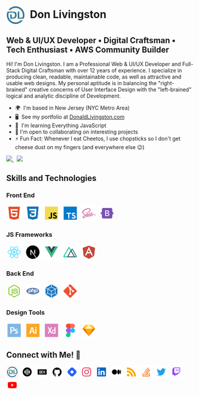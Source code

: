 

<h1><img style="max-width: 50px; vertical-align: middle;" width="50" height="50" src="files/dl-logo-2022.png" alt="DL Logo" />&nbsp; Don Livingston </h1>

## Web & UI/UX Developer • Digital Craftsman • Tech Enthusiast • AWS Community Builder

Hi! I'm Don Livingston. I am a Professional Web & UI/UX Developer and Full-Stack Digital Craftsman with over 12 years of experience. I specialize in producing clean, readable, maintainable code, as well as attractive and usable web designs. My personal aptitude is in balancing the "right-brained" creative concerns of User Interface Design with the "left-brained" logical and analytic discipline of Development.  

* 🌍  I'm based in New Jersey (NYC Metro Area)
* 🖥️  See my portfolio at [DonaldLivingston.com](http://donaldlivingston.com)  
* 🧠  I'm learning Everything JavaScript  
* 🤝  I'm open to collaborating on interesting projects
* ⚡   Fun Fact: Whenever I eat Cheetos, I use chopsticks so I don't get cheese dust on my fingers (and everywhere else 😉)

<a href="https://www.twitter.com/Don_Livingston" target="_blank" rel="noreferrer">
  <img src="https://img.shields.io/twitter/follow/Don_Livingston?logo=twitter&style=for-the-badge&color=0891b2&labelColor=1c1917" />
</a>&nbsp;
<a href="https://www.twitch.tv/donlivingston" target="_blank" rel="noreferrer">
  <img src="https://img.shields.io/twitch/status/donlivingston?logo=twitchsx&style=for-the-badge&color=0891b2&labelColor=1c1917&label=TWITCH+STATUS" />
</a>

## Skills and Technologies

### Front End
<p align="left"> 
  <a href="https://developer.mozilla.org/en-US/docs/Glossary/HTML5" target="_blank" rel="noreferrer"><img src="files/icons/html.svg" width="42" height="42" alt="HTML5" /></a>&nbsp;
  <a href="https://www.w3.org/TR/CSS/#css" target="_blank" rel="noreferrer"><img src="files/icons/css.svg" width="42" height="42" alt="CSS3" /></a>&nbsp;
  <a href="https://developer.mozilla.org/en-US/docs/Web/JavaScript" target="_blank" rel="noreferrer"><img src="files/icons/js.svg" width="42" height="42" alt="JavaScript" /></a>&nbsp;
  <a href="https://www.typescriptlang.org/" target="_blank" rel="noreferrer"><img src="files/icons/ts.svg" width="42" height="42" alt="TypeScript" /></a>&nbsp;
  <a href="https://sass-lang.com/" target="_blank" rel="noreferrer"><img src="files/icons/sass.svg" width="42" height="42" alt="Sass" /></a>&nbsp;
  <a href="https://getbootstrap.com/" target="_blank" rel="noreferrer"><img src="files/icons/bootstrap.svg" width="42" height="42" alt="Bootstrap" /></a>&nbsp;
  
</p>

### JS Frameworks
<p align="left">
  <a href="https://reactjs.org/" target="_blank" rel="noreferrer"><img src="files/icons/react.svg" width="42" height="42" alt="React" /></a>&nbsp;
  <a href="https://nextjs.org/docs" target="_blank" rel="noreferrer"><img src="files/icons/nextjs.svg" width="42" height="42" alt="NextJs" /></a>&nbsp;
  <a href="https://vuejs.org/" target="_blank" rel="noreferrer"><img src="files/icons/vue.svg" width="42" height="42" alt="Vue" /></a>&nbsp;
  <a href="https://nuxtjs.org/" target="_blank" rel="noreferrer"><img src="files/icons/nuxtjs.svg" width="42" height="42" alt="Nuxtjs" /></a>&nbsp;
  <a href="https://angular.io/" target="_blank" rel="noreferrer"><img src="files/icons/angular.svg" width="42" height="42" alt="Angular" /></a>&nbsp;
</p> 

### Back End
<p align="left">
  <a href="https://nodejs.org/en/" target="_blank" rel="noreferrer"><img src="files/icons/nodejs.svg" width="42" height="42" alt="NodeJS" /></a>&nbsp;
  <a href="https://www.php.net/" target="_blank" rel="noreferrer"><img src="files/icons/php.svg" width="42" height="42" alt="PHP" /></a>&nbsp;
  <a href="https://webpack.js.org/" target="_blank" rel="noreferrer"><img src="files/icons/webpack.svg" width="42" height="42" alt="Webpack" /></a>&nbsp;
  <a href="https://git-scm.com/" target="_blank" rel="noreferrer"><img src="files/icons/git.svg" width="42" height="42" alt="Git" /></a>&nbsp;
  
</p> 

### Design Tools
<p align="left">
  <a href="https://www.adobe.com/uk/products/photoshop.html" target="_blank" rel="noreferrer"><img src="files/icons/photoshop.svg" width="42" height="42" alt="Photoshop" /></a>&nbsp;
  <a href="https://www.adobe.com/uk/products/illustrator.html" target="_blank" rel="noreferrer"><img src="files/icons/illustrator.svg" width="42" height="42" alt="Illustrator" /></a>&nbsp;
  <a href="https://www.adobe.com/uk/products/xd.html" target="_blank" rel="noreferrer"><img src="files/icons/xd.svg" width="42" height="42" alt="XD" /></a>&nbsp;
  <a href="https://www.figma.com/" target="_blank" rel="noreferrer"><img src="files/icons/figma.svg" width="42" height="42" alt="Figma" /></a>&nbsp;
  <a href="https://www.sketch.com/" target="_blank" rel="noreferrer"><img src="files/icons/sketch.svg" width="42" height="42" alt="Sketch" /></a>&nbsp;
</p> 

 ## Connect with Me! 👋 
 
 <p align="left">
  <a href="https://donlivingston.me" target="_blank" rel="noreferrer"><img src="files/icons/dl-logo-light.svg" width="32" height="32" alt="DonLivingston.me" /></a>&nbsp;
  <a href="https://www.codepen.io/dlivingston" target="_blank" rel="noreferrer"><img src="files/icons/codepen.svg" width="32" height="32" alt="Codepen" /></a>&nbsp;
  <a href="https://www.dev.to/dlivingston" target="_blank" rel="noreferrer"><img src="files/icons/dev.svg" width="32" height="32" alt="Dev.to" /></a>&nbsp;
  <a href="https://www.github.com/dlivingston" target="_blank" rel="noreferrer"><img src="files/icons/github.svg" width="32" height="32" alt="GitHub" /></a>&nbsp;
  <a href="https://donlivingston.hashnode.dev" target="_blank" rel="noreferrer"><img src="files/icons/hashnode.svg" width="32" height="32" alt="Hashnode" /></a>&nbsp;
  <a href="https://www.instagram.com/donlivingston/" target="_blank" rel="noreferrer"><img src="files/icons/instagram.svg" width="32" height="32" alt="Instagram" /></a>&nbsp;
  <a href="https://www.linkedin.com/in/donaldlivingston/" target="_blank" rel="noreferrer"><img src="files/icons/linkedin.svg" width="32" height="32" alt="LinkedIn" /></a>&nbsp;
  <a href="http://www.medium.com/@donlivingston" target="_blank" rel="noreferrer"><img src="files/icons/medium.svg" width="32" height="32" alt="Medium" /></a>&nbsp;
  <a href="https://donlivingston.me" target="_blank" rel="noreferrer"><img src="files/icons/rss.svg" width="32" height="32" alt="RSS" /></a>&nbsp;
  <a href="https://www.stackoverflow.com/users/4312957/donald-livingston" target="_blank" rel="noreferrer"><img src="files/icons/stackoverflow.svg" width="32" height="32" alt="Stackoverflow" /></a>&nbsp;
  <a href="https://www.twitter.com/Don_Livingston" target="_blank" rel="noreferrer"><img src="files/icons/twitter.svg" width="32" height="32" alt="Twitter" /></a>&nbsp;
  <a href="https://www.twitch.tv/donlivingston" target="_blank" rel="noreferrer"><img src="files/icons/twitch.svg" width="32" height="32" alt="Twitch" /></a>&nbsp;
  <a href="https://www.youtube.com/c/DonaldLivingston" target="_blank" rel="noreferrer"><img src="files/icons/youtube.svg" width="32" height="32" alt="YouTube" /></a>&nbsp;
  
</p>


<!---
dlivingston/dlivingston is a ✨ special ✨ repository because its `README.md` (this file) appears on your GitHub profile.
You can click the Preview link to take a look at your changes.
--->
